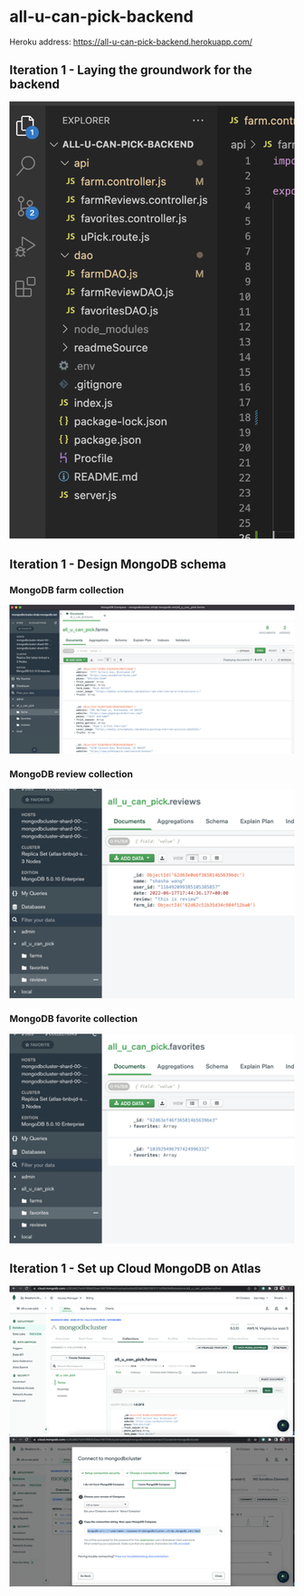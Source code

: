 # all-u-can-pick-backend
Heroku address: https://all-u-can-pick-backend.herokuapp.com/
## Iteration 1 - Laying the groundwork for the backend
![](readmeSource/backendGroundwork.png)
## Iteration 1 - Design MongoDB schema 
### MongoDB farm collection
![](readmeSource/mongodb-farms.png)
### MongoDB review collection
![](readmeSource/mongodb-review.png)
### MongoDB favorite collection
![](readmeSource/mongodb-favorite.png)
## Iteration 1 - Set up Cloud MongoDB on Atlas
![](readmeSource/cloud-mangodb.png) <br />
![](readmeSource/cloud-mongodb-address.png)
